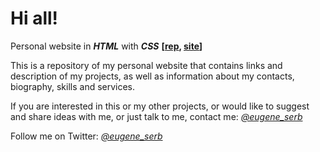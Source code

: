 # Hi all!
Personal website in ***HTML*** with ***CSS*** **[[rep](https://github.com/eugene-serb/eugene-serb.github.io/), [site](https://eugene-serb.github.io/)]**

This is a repository of my personal website that contains links and description of my projects, as well as information about my contacts, biography, skills and services.

If you are interested in this or my other projects, or would like to suggest and share ideas with me, or just talk to me, contact me: *[@eugene_serb](https://t.me/eugene_serb)*

Follow me on Twitter: *[@eugene_serb](https://twitter.com/eugene_serb)*


